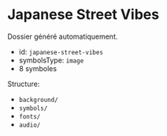 # Japanese Street Vibes

Dossier généré automatiquement.

- id: `japanese-street-vibes`
- symbolsType: `image`
- 8 symboles

Structure:
- `background/`
- `symbols/`
- `fonts/`
- `audio/`

